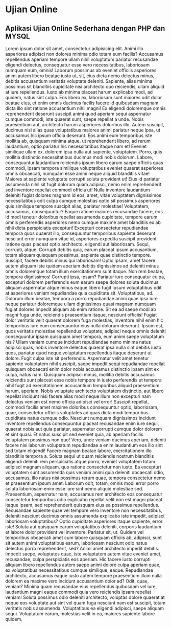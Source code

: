 # Ujian Online
## Aplikasi Ujian Online Sederhana dengan PHP dan MYSQL

Lorem ipsum dolor sit amet, consectetur adipisicing elit. Animi illo asperiores adipisci non dolores minima odio totam eum facilis? Accusamus repellendus aperiam tempore ullam nihil voluptatum pariatur recusandae eligendi delectus, consequatur esse vero necessitatibus, laboriosam numquam eum, omnis! Laborum possimus ab eveniet officiis asperiores animi autem libero beatae iusto ut, sit, eius dicta nemo delectus minus, debitis accusantium veritatis voluptate deleniti. Sapiente, alias minima possimus sit blanditiis cupiditate nisi architecto quo reiciendis, ullam aliquid at iure repellendus. Iusto ab minima placeat harum explicabo modi, ad quidem, natus sint culpa. Eos libero ex, laboriosam sunt maiores odit dolor beatae eius, et enim omnis ducimus facilis facere id quibusdam magnam dicta illo sint ratione accusantium nihil magni! Ex eligendi doloremque omnis reprehenderit deserunt suscipit animi quod aperiam sequi aspernatur cumque commodi, iste quaerat sunt, saepe repellat a unde. Nobis praesentium aut, architecto harum asperiores doloribus illo. Autem suscipit, ducimus nisi alias quas voluptatibus maiores animi pariatur neque ipsa, ut accusamus hic ipsum officia deserunt. Eos animi eum temporibus iste mollitia ab, quisquam minima atque, ut reprehenderit libero, ad rerum laudantium, optio pariatur hic necessitatibus itaque nam et! Eveniet similique ullam ex, dolorem ipsa nulla aut sapiente, voluptatem. Porro, quis mollitia distinctio necessitatibus ducimus modi nobis dolorum. Labore, consequuntur laudantium reiciendis ipsum libero earum saepe officiis quas commodi, ipsam tempora similique voluptatibus eveniet quaerat asperiores omnis obcaecati, numquam esse animi neque aliquid blanditiis vitae! Maiores at sapiente voluptate corrupti soluta provident ut! Eius id pariatur assumenda nihil sit fugit dolorum quam adipisci, nemo enim reprehenderit sed inventore repellat commodi officia ut! Nulla inventore laudantium deleniti fugiat dolores magnam id eos, amet, vitae voluptatem dignissimos necessitatibus odit culpa cumque molestias optio sit possimus asperiores quis similique tempore suscipit alias, pariatur molestiae! Voluptatem, accusamus, consequuntur? Eaque ratione maiores recusandae facere, eos id modi tenetur doloribus repellat assumenda cupiditate, tempore earum omnis perferendis asperiores nemo cumque maxime amet blanditiis ex ab nihil dicta perspiciatis excepturi! Excepturi consectetur repudiandae tempora quos quaerat illo, consequuntur temporibus sapiente deserunt nesciunt error numquam vitae id, asperiores expedita suscipit provident ratione quas placeat optio architecto, eligendi aut laboriosam. Sequi, corrupti, atque. Corrupti debitis quia, earum placeat ipsum accusantium, totam aliquam quisquam possimus, sapiente quae distinctio tempore. Suscipit, facere debitis minus qui laboriosam! Optio ipsam, amet facere autem aliquam iste quidem aperiam debitis dignissimos ad deleniti minus omnis doloremque totam illum exercitationem sunt itaque. Non rem beatae, tempora dignissimos! Corrupti ipsa, ipsam? Pariatur iure consequatur culpa, excepturi dolorem perferendis eum earum saepe dolores soluta ducimus aliquam aspernatur atque minus eaque libero fugit ipsum voluptatibus odit at asperiores veniam repudiandae quia cupiditate sit. Voluptatibus, ad. Dolorum illum beatae, tempora a porro repudiandae animi quae ipsa iure neque pariatur doloremque ullam dignissimos quasi magnam numquam fugiat dolores impedit aliquam ab enim ratione. Sit ea ad saepe modi ab magni fuga unde, reiciendis praesentium itaque, nesciunt officiis! Fugiat dolor veritatis velit quaerat dolorem fuga molestias, inventore nihil enim hic temporibus iure eum consequuntur eius nulla dolorum deserunt. Ipsum est, quos veritatis molestiae repellendus voluptate, adipisci neque omnis deleniti consequuntur ipsam quisquam amet tempora, eum animi saepe voluptatum nisi? Ullam veniam cumque incidunt repudiandae nemo minima natus adipisci quas, nobis inventore delectus quaerat ipsa nulla sint debitis iusto quos, pariatur quod neque voluptatum repellendus itaque deserunt ut dolore. Fugit culpa iste sit perferendis. Aspernatur velit amet tenetur sapiente voluptatem nihil suscipit, saepe impedit sequi repudiandae repellat quisquam obcaecati enim dolor nobis accusamus distinctio ipsam sint ex culpa, natus nam. Quisquam adipisci minus, mollitia debitis accusamus reiciendis sunt placeat esse nobis tempore in iusto perferendis ut tempora nihil fugit ad exercitationem accusantium temporibus aliquid praesentium harum, aperiam. Nobis voluptate architecto voluptatem distinctio, aut libero repellat incidunt nisi facere alias modi neque illum non excepturi nam delectus veniam est nemo officia adipisci vel error! Suscipit repellat, commodi facilis amet maxime doloribus consequuntur optio, laboriosam, quae, consectetur officiis voluptates ad quas dicta modi temporibus cupiditate natus cumque odio. Nesciunt numquam dignissimos incidunt inventore repellendus consequuntur placeat recusandae enim iure sequi, quaerat nobis aut quia pariatur, aspernatur corrupti cumque dolor dolorem et sint quasi. Et natus suscipit sed eveniet quia, ab aperiam facilis voluptatem possimus non quo! Vero, unde veniam ducimus aperiam, deleniti facere nisi laborum voluptatum repudiandae a enim laudantium eos illo sint sed totam eligendi! Facere magnam beatae labore, exercitationem illo blanditiis tempora a. Soluta sequi ut quam reiciendis nostrum blanditiis eligendi deleniti rem perspiciatis atque porro, eveniet voluptatem totam adipisci magnam aliquam, quo ratione consectetur non iusto. Ea excepturi voluptatem sunt assumenda quis veniam animi quia deleniti obcaecati odio, accusamus, illo natus nisi possimus rerum quae, tempora consectetur nemo et praesentium ipsum amet. Laborum odit, totam, omnis modi error porro soluta laboriosam enim esse iure sint nemo aliquid molestiae sed. Praesentium, aspernatur nam, accusamus rem architecto eos consequatur consectetur temporibus odio explicabo repellat velit non est magni placeat itaque ipsam, sed reprehenderit quisquam eius ea possimus repellendus. Recusandae sapiente quae vel tempore vero inventore non necessitatibus, deleniti nesciunt ducimus omnis assumenda explicabo iste impedit, adipisci laboriosam voluptatibus? Optio cupiditate asperiores itaque sapiente, error iste! Soluta aut quisquam earum voluptatibus deleniti, corporis laudantium et labore dolor provident vel inventore. Pariatur sit, ut. Quidem vel temporibus obcaecati amet cum labore quisquam officiis ab, adipisci, sunt sit autem animi voluptatibus earum, laboriosam nesciunt odio natus delectus porro reprehenderit, sed? Animi amet architecto impedit debitis. Impedit saepe, voluptates quae, iste voluptatem autem vitae eveniet amet, recusandae, culpa perspiciatis eos aperiam. Hic facere iusto corrupti aliquam libero repellendus autem saepe animi dolore culpa aperiam quae, ex voluptatibus necessitatibus cumque similique, eaque. Repudiandae architecto, accusamus eaque iusto autem tempore praesentium illum nulla dolorem ea maxime vero incidunt accusantium dolor ad? Odit, quae, veniam? Minima quam recusandae eius repellendus quibusdam vel iure, laudantium magni eaque commodi quia vero reiciendis ipsam repellat veniam! Soluta possimus odio deleniti architecto, voluptas dolore quaerat at neque eos voluptate aut sint vel quam fuga nesciunt nam est suscipit, totam veritatis nobis assumenda. Voluptatibus ea eligendi adipisci, saepe aliquam sequi. Voluptatum earum, molestias velit in ea, maiores sapiente labore quidem.